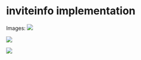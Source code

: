# inviteinfo implementation

Images:
![](https://cdn.discordapp.com/attachments/1069771332771905616/1128448864999977040/Discord_wOouJ9dmjI.png)

![](https://cdn.discordapp.com/attachments/1069771332771905616/1128448953499795626/Discord_S1ZFBMDXm1.png)

![](https://cdn.discordapp.com/attachments/1069771332771905616/1128449021283934238/Discord_cDY18ZZCYp.png)
